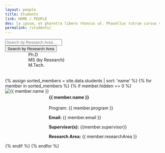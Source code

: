 ```yaml
---
layout: people
title: Students
link: HOME / PEOPLE
des: la ipsum, et pharetra libero rhoncus ut. Phasellus rutrum cursus velit ulla ipsum, et pharetra libero rh.
permalink: /students/
---
```

	
<style>
    .background-about{
      background-image: url("{{ site.baseurl }}/images/Students.png");
    }
</style>

<div class="search-container">
<input type="text" id="search-bar" placeholder="Search by Research Area ...">
<div class="dropdown2">
<button class="dropbtn">Search by Research Area</button>
</div>
</div>
<div class="filter-indicators" style="margin-left: 15%;">
<div class="filter-indicator"  data-filter="Ph.D.">
<div class="checkbox"></div>
<span>Ph.D</span>
</div>
<div class="filter-indicator" data-filter="MS(R)">
<div class="checkbox"></div>
<span>MS (by Research)</span>
</div>
<div class="filter-indicator" data-filter="M.Tech.">
<div class="checkbox"></div>
<span>M.Tech.</span>
</div>
</div>
<br><br>

<div class="row" id="teamMembers">
{% assign sorted_members = site.data.students | sort: 'name' %}
{% for member in sorted_members %}
{% if member.hidden == 0  %}
<div class="col-lg-6 col-md-6 col-sm-12 member-card studentCard" data-position="{{ member.program }}" data-name="{{ member.name }}" data-research-area="{{member.researchArea}}">
<div class="member-info">
<div class="row" style="display: flex; flex-direction: row;">
<div class="col-nd-1">
<img src="{{ member.profilePhoto }}" class="member-img std" alt="{{ member.name }}" />
</div>
<div class="col-md-11">
<div class="member-details studentdetails">
<h4 id="fac-title">{{ member.name }}</h4>
<p class="member-position">Program: {{ member.program }}</p>
<p><strong>Email:</strong> {{ member.email }}</p>
<!-- <p><strong>Phone:</strong> {{ member.phone }}</p> -->
<p><strong>Supervisor(s):</strong> {{member.supervisor}}</p>
<p class="member-bio"><strong>Research Area:</strong> {{ member.researchArea }}</p>
</div>
</div>
</div>
  
</div>
</div>
{% endif %}
{% endfor %}
</div>

<script src="{{ site.baseurl }}/js/pages/student.js">
</script>

